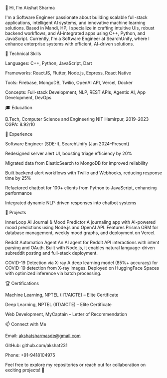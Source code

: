 👋 Hi, I'm Akshat Sharma

I'm a Software Engineer passionate about building scalable full-stack applications, intelligent AI systems, and innovative machine learning solutions. Based in Mandi, HP, I specialize in crafting intuitive UIs, robust backend workflows, and AI-integrated apps using C++, Python, and JavaScript. Currently, I'm a Software Engineer at SearchUnify, where I enhance enterprise systems with efficient, AI-driven solutions.

🔧 Technical Skills





Languages: C++, Python, JavaScript, Dart



Frameworks: ReactJS, Flutter, Node.js, Express, React Native



Tools: Firebase, MongoDB, Twilio, OpenAI API, Vercel, Docker



Concepts: Full-stack Development, NLP, REST APIs, Agentic AI, App Development, DevOps

🎓 Education





B.Tech, Computer Science and Engineering
NIT Hamirpur, 2019–2023
CGPA: 8.92/10

💼 Experience





Software Engineer (SDE-I), SearchUnify (Jan 2024–Present)





Redesigned server alert UI, boosting triage efficiency by 20%



Migrated data from ElasticSearch to MongoDB for improved reliability



Built backend alert workflows with Twilio and Webhooks, reducing response time by 25%



Refactored chatbot for 100+ clients from Python to JavaScript, enhancing performance



Integrated dynamic NLP-driven responses into chatbot systems

🚀 Projects





InnerLoop AI Journal & Mood Predictor
A journaling app with AI-powered mood predictions using Node.js and OpenAI API. Features Prisma ORM for database management, weekly mood graphs, and deployment on Vercel.



Reddit Automation Agent
An AI agent for Reddit API interactions with intent parsing and OAuth. Built with Node.js, it enables natural language-driven subreddit posting and full-stack deployment.



COVID-19 Detection via X-ray
A deep learning model (85%+ accuracy) for COVID-19 detection from X-ray images. Deployed on HuggingFace Spaces with optimized inference via batch processing.

🏆 Certifications





Machine Learning, NPTEL (IIT/AICTE) – Elite Certificate



Deep Learning, NPTEL (IIT/AICTE) – Elite Certificate



Web Development, MyCaptain – Letter of Recommendation

📫 Connect with Me





Email: akshatsharmasde@gmail.com



GitHub: github.com/akshat231



Phone: +91-9418104975

Feel free to explore my repositories or reach out for collaboration on exciting projects! 🚀
